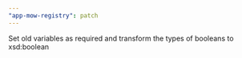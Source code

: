 ```yaml
---
"app-mow-registry": patch
---
```


Set old variables as required and transform the types of booleans to xsd:boolean
